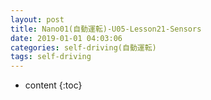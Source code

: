 ```yaml
---
layout: post
title: Nano01(自動運転)-U05-Lesson21-Sensors
date: 2019-01-01 04:03:06
categories: self-driving(自動運転)
tags: self-driving
---
```

* content
{:toc}
